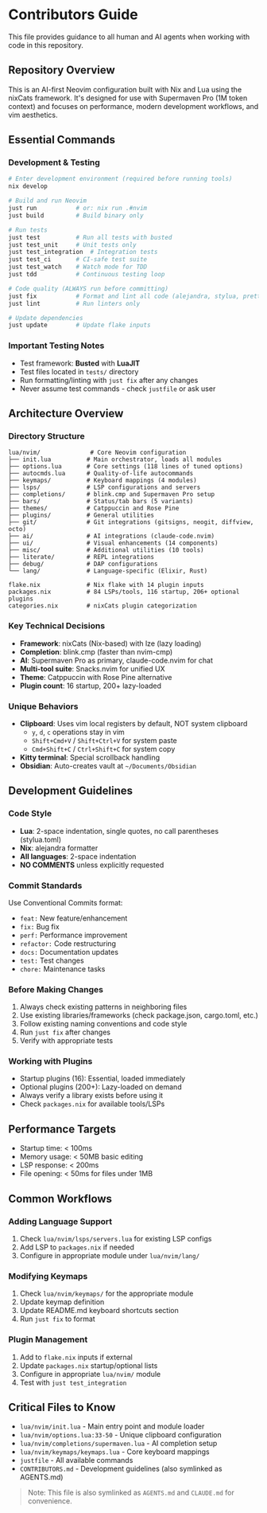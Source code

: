 # Contributors Guide

This file provides guidance to all human and AI agents when working with code in this repository.

## Repository Overview

This is an AI-first Neovim configuration built with Nix and Lua using the nixCats framework. It's designed for use with Supermaven Pro (1M token context)
and focuses on performance, modern development workflows, and vim aesthetics.

## Essential Commands

### Development & Testing

```bash
# Enter development environment (required before running tools)
nix develop

# Build and run Neovim
just run           # or: nix run .#nvim
just build         # Build binary only

# Run tests
just test          # Run all tests with busted
just test_unit     # Unit tests only
just test_integration  # Integration tests
just test_ci       # CI-safe test suite
just test_watch    # Watch mode for TDD
just tdd           # Continuous testing loop

# Code quality (ALWAYS run before committing)
just fix           # Format and lint all code (alejandra, stylua, prettier, markdownlint, ruff, shellcheck)
just lint          # Run linters only

# Update dependencies
just update        # Update flake inputs
```

### Important Testing Notes

- Test framework: **Busted** with **LuaJIT**
- Test files located in `tests/` directory
- Run formatting/linting with `just fix` after any changes
- Never assume test commands - check `justfile` or ask user

## Architecture Overview

### Directory Structure

```text
lua/nvim/              # Core Neovim configuration
├── init.lua          # Main orchestrator, loads all modules
├── options.lua       # Core settings (118 lines of tuned options)
├── autocmds.lua      # Quality-of-life autocommands
├── keymaps/          # Keyboard mappings (4 modules)
├── lsps/             # LSP configurations and servers
├── completions/      # blink.cmp and Supermaven Pro setup
├── bars/             # Status/tab bars (5 variants)
├── themes/           # Catppuccin and Rose Pine
├── plugins/          # General utilities
├── git/              # Git integrations (gitsigns, neogit, diffview, octo)
├── ai/               # AI integrations (claude-code.nvim)
├── ui/               # Visual enhancements (14 components)
├── misc/             # Additional utilities (10 tools)
├── literate/         # REPL integrations
├── debug/            # DAP configurations
└── lang/             # Language-specific (Elixir, Rust)

flake.nix             # Nix flake with 14 plugin inputs
packages.nix          # 84 LSPs/tools, 116 startup, 206+ optional plugins
categories.nix        # nixCats plugin categorization
```

### Key Technical Decisions

- **Framework**: nixCats (Nix-based) with lze (lazy loading)
- **Completion**: blink.cmp (faster than nvim-cmp)
- **AI**: Supermaven Pro as primary, claude-code.nvim for chat
- **Multi-tool suite**: Snacks.nvim for unified UX
- **Theme**: Catppuccin with Rose Pine alternative
- **Plugin count**: 16 startup, 200+ lazy-loaded

### Unique Behaviors

- **Clipboard**: Uses vim local registers by default, NOT system clipboard
  - `y`, `d`, `c` operations stay in vim
  - `Shift+Cmd+V` / `Shift+Ctrl+V` for system paste
  - `Cmd+Shift+C` / `Ctrl+Shift+C` for system copy
- **Kitty terminal**: Special scrollback handling
- **Obsidian**: Auto-creates vault at `~/Documents/Obsidian`

## Development Guidelines

### Code Style

- **Lua**: 2-space indentation, single quotes, no call parentheses (stylua.toml)
- **Nix**: alejandra formatter
- **All languages**: 2-space indentation
- **NO COMMENTS** unless explicitly requested

### Commit Standards

Use Conventional Commits format:

- `feat:` New feature/enhancement
- `fix:` Bug fix
- `perf:` Performance improvement
- `refactor:` Code restructuring
- `docs:` Documentation updates
- `test:` Test changes
- `chore:` Maintenance tasks

### Before Making Changes

1. Always check existing patterns in neighboring files
2. Use existing libraries/frameworks (check package.json, cargo.toml, etc.)
3. Follow existing naming conventions and code style
4. Run `just fix` after changes
5. Verify with appropriate tests

### Working with Plugins

- Startup plugins (16): Essential, loaded immediately
- Optional plugins (200+): Lazy-loaded on demand
- Always verify a library exists before using it
- Check `packages.nix` for available tools/LSPs

## Performance Targets

- Startup time: < 100ms
- Memory usage: < 50MB basic editing
- LSP response: < 200ms
- File opening: < 50ms for files under 1MB

## Common Workflows

### Adding Language Support

1. Check `lua/nvim/lsps/servers.lua` for existing LSP configs
2. Add LSP to `packages.nix` if needed
3. Configure in appropriate module under `lua/nvim/lang/`

### Modifying Keymaps

1. Check `lua/nvim/keymaps/` for the appropriate module
2. Update keymap definition
3. Update README.md keyboard shortcuts section
4. Run `just fix` to format

### Plugin Management

1. Add to `flake.nix` inputs if external
2. Update `packages.nix` startup/optional lists
3. Configure in appropriate `lua/nvim/` module
4. Test with `just test_integration`

## Critical Files to Know

- `lua/nvim/init.lua` - Main entry point and module loader
- `lua/nvim/options.lua:33-50` - Unique clipboard configuration
- `lua/nvim/completions/supermaven.lua` - AI completion setup
- `lua/nvim/keymaps/keymaps.lua` - Core keyboard mappings
- `justfile` - All available commands
- `CONTRIBUTORS.md` - Development guidelines (also symlinked as AGENTS.md)

> Note: This file is also symlinked as `AGENTS.md` and `CLAUDE.md` for convenience.
